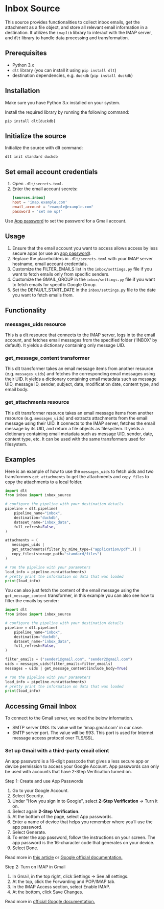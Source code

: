 # Inbox Source

This source provides functionalities to collect inbox emails, get the attachment as a file object,
and store all relevant email information in a destination. It utilizes the `imaplib` library to
interact with the IMAP server, and `dlt` library to handle data processing and transformation.

## Prerequisites

- Python 3.x
- `dlt` library (you can install it using `pip install dlt`)
- destination dependencies, e.g. `duckdb` (`pip install duckdb`)

## Installation

Make sure you have Python 3.x installed on your system.

Install the required library by running the following command:

```shell
pip install dlt[duckdb]
```

## Initialize the source

Initialize the source with dlt command:

```shell
dlt init standard duckdb
```

## Set email account credentials

1. Open `.dlt/secrets.toml`.
1. Enter the email account secrets:
   ```toml
   [sources.inbox]
   host = 'imap.example.com'
   email_account = "example@example.com"
   password = 'set me up!'
   ```

Use [App password](#getting-gmail-app-password) to set the password for a Gmail account.

## Usage

1. Ensure that the email account you want to access allows access by less secure apps (or use an
   [app password](#getting-gmail-app-password)).
2. Replace the placeholders in `.dlt/secrets.toml` with your IMAP server hostname, email account
   credentials.
3. Customize the FILTER_EMAILS list in the `inbox/settings.py` file if you want to fetch emails
   only from specific senders.
4. Customize the GMAIL_GROUP in the `inbox/settings.py` file if you want to fetch emails for
   specific Google Group.
5. Set the DEFAULT_START_DATE in the `inbox/settings.py` file to the date you want to fetch emails
   from.

## Functionality

### messages_uids resource

This is a dlt resource that connects to the IMAP server, logs in to the email account, and fetches
email messages from the specified folder ('INBOX' by default). It yields a dictionary containing
only message UID.

### get_message_content transformer

This dlt transformer takes an email message items from another resource (e.g. `messages_uids`) and
fetches the corresponding email messages using their UID. It yields a dictionary containing email
metadata such as message UID, message ID, sender, subject, date, modification date, content type,
and email body.

### get_attachments resource

This dlt transformer resource takes an email message items from another resource (e.g.
`messages_uids`) and extracts attachments from the email message using their UID. It connects to
the IMAP server, fetches the email message by its UID, and return a file objects as filesystem. It
yields a dictionary containing email metadata such as message UID, sender, date, content type, etc.
It can be used with the same transformers used for filesystem.

## Examples

Here is an example of how to use the `messages_uids` to fetch uids and two transformers
`get_attachments` to get the attachments and `copy_files` to copy the attachments to a local
folder.

```python
import dlt
from inbox import inbox_source

# configure the pipeline with your destination details
pipeline = dlt.pipeline(
    pipeline_name="inbox",
    destination="duckdb",
    dataset_name="inbox_data",
    full_refresh=False,
)

attachments = (
   messages_uids |
   get_attachments(filter_by_mime_type=("application/pdf",)) |
   copy_files(storage_path="standard/files")
)

# run the pipeline with your parameters
load_info = pipeline.run(attachments)
# pretty print the information on data that was loaded
print(load_info)
```

You can also just fetch the content of the email message using the `get_message_content`
transformer, in this example you can also see how to filter the emails by sender:

```python
import dlt
from inbox import inbox_source

# configure the pipeline with your destination details
pipeline = dlt.pipeline(
    pipeline_name="inbox",
    destination="duckdb",
    dataset_name="inbox_data",
    full_refresh=False,
)

filter_emails = ("sender1@gmail.com", "sender2@gmail.com")
uids = messages_uids(filter_emails=filter_emails)
messages = uids | get_message_content(include_body=True)

# run the pipeline with your parameters
load_info = pipeline.run(attachments)
# pretty print the information on data that was loaded
print(load_info)
```

## Accessing Gmail Inbox

To connect to the Gmail server, we need the below information.

- SMTP server DNS. Its value will be 'imap.gmail.com' in our case.
- SMTP server port. The value will be 993. This port is used for Internet message access protocol
  over TLS/SSL.

### Set up Gmail with a third-party email client

An app password is a 16-digit passcode that gives a less secure app or device permission to access
your Google Account. App passwords can only be used with accounts that have 2-Step Verification
turned on.

Step 1: Create and use App Passwords
1. Go to your Google Account.
2. Select Security.
3. Under "How you sign in to Google", select **2-Step Verification** -> Turn it on.
4. Select again **2-Step Verification**.
5. At the bottom of the page, select App passwords.
6. Enter a name of device that helps you remember where you’ll use the app password.
7. Select Generate.
8. To enter the app password, follow the instructions on your screen. The app password is the
   16-character code that generates on your device.
9. Select Done.

Read more in
[this article](https://pythoncircle.com/post/727/accessing-gmail-inbox-using-python-imaplib-module/)
or
[Google official documentation.](https://support.google.com/mail/answer/185833#zippy=%2Cwhy-you-may-need-an-app-password)

Step 2: Turn on IMAP in Gmail
1. In Gmail, in the top right, click Settings -> See all settings.
2. At the top, click the Forwarding and POP/IMAP tab.
3. In the IMAP Access section, select Enable IMAP.
4. At the bottom, click Save Changes.

Read more in [official Google documentation.](https://support.google.com/a/answer/9003945#zippy=%2Cstep-turn-on-imap-in-gmail)